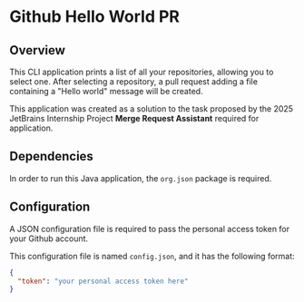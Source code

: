 # Github Hello World PR

## Overview

This CLI application prints a list of all your repositories, allowing you to
select one. After selecting a repository, a pull request adding a file containing a
"Hello world" message will be created.

This application was created as a solution to the task proposed by the 2025 JetBrains Internship Project **Merge Request Assistant** required for application.

## Dependencies

In order to run this Java application, the `org.json` package is required.

## Configuration

A JSON configuration file is required to pass the personal access token for your Github account.

This configuration file is named `config.json`, and it has the following format:

```json
{
  "token": "your personal access token here"
}
```